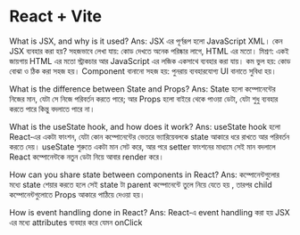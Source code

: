 # React + Vite
What is JSX, and why is it used?
Ans: JSX এর পূর্ণরূপ হলো JavaScript XML। কেন JSX ব্যবহার করা হয়?
    সহজভাবে লেখা যায়: কোড দেখতে অনেক পরিষ্কার লাগে, HTML এর মতো।
    মিশ্রণ: একই জায়গায় HTML এর মতো স্ট্রাকচার আর JavaScript এর লজিক একসাথে ব্যবহার করা যায়।
    কম ভুল হয়: কোড বোঝা ও ঠিক করা সহজ হয়।
    Component বানানো সহজ হয়: পুনরায় ব্যবহারযোগ্য UI বানাতে সুবিধা হয়। 

What is the difference between State and Props?
Ans: State হলো কম্পোনেন্টের নিজের মান, যেটা সে নিজে পরিবর্তন করতে পারে; আর Props হলো বাইরে থেকে 
    পাওয়া ডেটা, যেটা শুধু ব্যবহার করতে পারে কিন্তু বদলাতে পারে না।

What is the useState hook, and how does it work?
Ans: useState hook হলো React‑এর একটা ফাংশন, যেটা কোন কম্পোনেন্টের ভেতরে ভ্যারিয়েবলকে state 
    আকারে ধরে রাখতে আর পরিবর্তন করতে দেয়। useState শুরুতে একটা মান সেট করে, আর পরে setter ফাংশনের মাধ্যমে সেই মান বদলালে React কম্পোনেন্টকে নতুন ডেটা নিয়ে আবার render করে।

How can you share state between components in React?
Ans: কম্পোনেন্টগুলোর মধ্যে state শেয়ার করতে হলে সেই state টা parent কম্পোনেন্টে তুলে 
    নিয়ে যেতে হয় , তারপর child কম্পোনেন্টগুলোতে Props আকারে পাঠিয়ে দেওয়া হয়। 

How is event handling done in React?
Ans:  React‑এ event handling করা হয় JSX এর মধ্যে attributes ব্যবহার করে যেমন onClick

